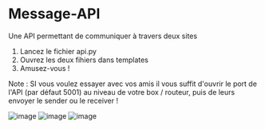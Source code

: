 # Message-API
Une API permettant de communiquer à travers deux sites

1. Lancez le fichier api.py
2. Ouvrez les deux fihiers dans templates
3. Amusez-vous !

Note : SI vous voulez essayer avec vos amis il vous suffit d'ouvrir le port de l'API (par défaut 5001) au niveau de votre box / routeur, puis de leurs envoyer le sender ou le receiver !



![image](https://github.com/user-attachments/assets/a3b89d2d-b56e-44be-92cb-f374b0de098b)
![image](https://github.com/user-attachments/assets/c1ebfb53-711f-4c83-aa93-b1271d4cada6)
![image](https://github.com/user-attachments/assets/a87f7273-b459-4043-a9ee-5822f2d6aecb)

